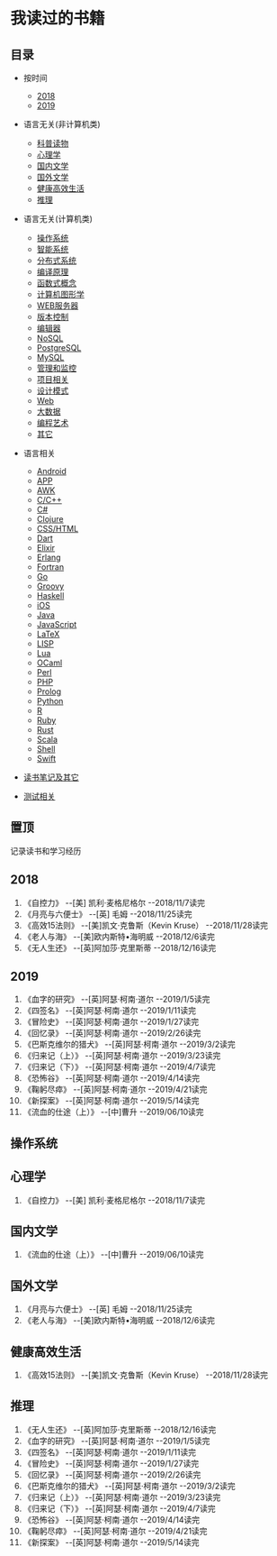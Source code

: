 我读过的书籍
========================
## 目录
* 按时间
  * [2018](#2018)
  * [2019](#2019)

* 语言无关(非计算机类)
  * [科普读物](#科普读物)
  * [心理学](#心理学)
  * [国内文学](#国内文学)
  * [国外文学](#国外文学)
  * [健康高效生活](#健康高效生活)
  * [推理](#推理)

* 语言无关(计算机类)
  * [操作系统](#操作系统)
  * [智能系统](#智能系统)
  * [分布式系统](#分布式系统)
  * [编译原理](#编译原理)
  * [函数式概念](#函数式概念)
  * [计算机图形学](#计算机图形学)
  * [WEB服务器](#web服务器)
  * [版本控制](#版本控制)
  * [编辑器](#编辑器)
  * [NoSQL](#nosql)
  * [PostgreSQL](#postgresql)
  * [MySQL](#mysql)
  * [管理和监控](#管理和监控)
  * [项目相关](#项目相关)
  * [设计模式](#设计模式)
  * [Web](#web)
  * [大数据](#大数据)
  * [编程艺术](#编程艺术)
  * [其它](#其它)

* 语言相关
  * [Android](#android)
  * [APP](#app)
  * [AWK](#awk)
  * [C/C++](#cc)
  * [C#](#c)
  * [Clojure](#clojure)
  * [CSS/HTML](#csshtml)
  * [Dart](#dart)
  * [Elixir](#elixir)
  * [Erlang](#erlang)
  * [Fortran](#fortran)
  * [Go](#go)
  * [Groovy](#groovy)
  * [Haskell](#haskell)
  * [iOS](#ios)
  * [Java](#java)
  * [JavaScript](#javascript)
  * [LaTeX](#latex)
  * [LISP](#lisp)
  * [Lua](#lua)
  * [OCaml](#OCaml)
  * [Perl](#perl)
  * [PHP](#php)
  * [Prolog](#prolog)
  * [Python](#python)
  * [R](#r)
  * [Ruby](#ruby)
  * [Rust](#rust)
  * [Scala](#scala)
  * [Shell](#shell)
  * [Swift](#swift)

* [读书笔记及其它](#读书笔记及其它)
* [测试相关](#测试相关)

## 置顶
记录读书和学习经历
## 2018
1. 《自控力》        --[美] 凯利·麦格尼格尔      --2018/11/7读完
2. 《月亮与六便士》  --[英] 毛姆	    --2018/11/25读完
3. 《高效15法则》    --[美]凯文·克鲁斯（Kevin Kruse） --2018/11/28读完
4. 《老人与海》      --[美]欧内斯特•海明威  --2018/12/6读完
5. 《无人生还》      --[英]阿加莎·克里斯蒂  --2018/12/16读完

## 2019
1. 《血字的研究》    --[英]阿瑟·柯南·道尔   --2019/1/5读完
2. 《四签名》        --[英]阿瑟·柯南·道尔   --2019/1/11读完
3. 《冒险史》        --[英]阿瑟·柯南·道尔   --2019/1/27读完
4. 《回忆录》        --[英]阿瑟·柯南·道尔   --2019/2/26读完
5. 《巴斯克维尔的猎犬》 --[英]阿瑟·柯南·道尔   --2019/3/2读完
6. 《归来记（上）》  --[英]阿瑟·柯南·道尔   --2019/3/23读完
7. 《归来记（下）》  --[英]阿瑟·柯南·道尔   --2019/4/7读完
8. 《恐怖谷》  --[英]阿瑟·柯南·道尔   --2019/4/14读完
9. 《鞠躬尽瘁》  --[英]阿瑟·柯南·道尔   --2019/4/21读完
10. 《新探案》  --[英]阿瑟·柯南·道尔   --2019/5/14读完
11. 《流血的仕途（上）》  --[中]曹升   --2019/06/10读完

## 操作系统

## 心理学
1. 《自控力》   --[美] 凯利·麦格尼格尔      --2018/11/7读完

## 国内文学
1. 《流血的仕途（上）》  --[中]曹升   --2019/06/10读完

## 国外文学
1. 《月亮与六便士》     --[英] 毛姆         --2018/11/25读完
2. 《老人与海》      --[美]欧内斯特•海明威  --2018/12/6读完

## 健康高效生活
1. 《高效15法则》   --[美]凯文·克鲁斯（Kevin Kruse） --2018/11/28读完

## 推理
1. 《无人生还》  --[英]阿加莎·克里斯蒂  --2018/12/16读完
2. 《血字的研究》    --[英]阿瑟·柯南·道尔   --2019/1/5读完
3. 《四签名》       --[英]阿瑟·柯南·道尔   --2019/1/11读完
4. 《冒险史》        --[英]阿瑟·柯南·道尔   --2019/1/27读完
5. 《回忆录》        --[英]阿瑟·柯南·道尔   --2019/2/26读完
6. 《巴斯克维尔的猎犬》 --[英]阿瑟·柯南·道尔   --2019/3/2读完
7. 《归来记（上）》  --[英]阿瑟·柯南·道尔   --2019/3/23读完
8. 《归来记（下）》  --[英]阿瑟·柯南·道尔   --2019/4/7读完
9. 《恐怖谷》  --[英]阿瑟·柯南·道尔   --2019/4/14读完
10. 《鞠躬尽瘁》  --[英]阿瑟·柯南·道尔   --2019/4/21读完
11. 《新探案》  --[英]阿瑟·柯南·道尔   --2019/5/14读完
